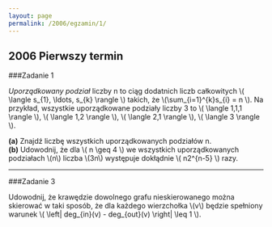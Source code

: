```yaml
---
layout: page
permalink: /2006/egzamin/1/
---
```


## 2006 Pierwszy termin

###Zadanie 1

*Uporządkowany podział* liczby n to ciąg dodatnich liczb całkowitych \\( \langle s\_{1}, \ldots, s\_{k} \rangle \\) takich, że \\(\sum\_{i=1}^{k}s\_{i} = n \\). Na przykład, wszystkie
uporządkowane podziały liczby 3 to \\( \langle 1,1,1 \rangle \\), \\( \langle 1,2 \rangle \\),
\\( \langle 2,1 \rangle \\), \\( \langle 3 \rangle \\).

**(a)** Znajdź liczbę wszystkich uporządkowanych podziałów n.<br/>
**(b)** Udowodnij, że dla \\( n \geq 4 \\) we wszystkich uporządkowanych podziałach \\(n\\) liczba \\(3n\\)
występuje dokłądnie \\( n2^{n-5} \\) razy.

---

###Zadanie 3

Udowodnij, że krawędzie dowolnego grafu nieskierowanego można skierować w taki sposób,
że dla każdego wierzchołka \\(v\\) będzie spełniony warunek \\( \left| deg\_{in}(v) - deg\_{out}(v) \right|  \leq 1 \\).
